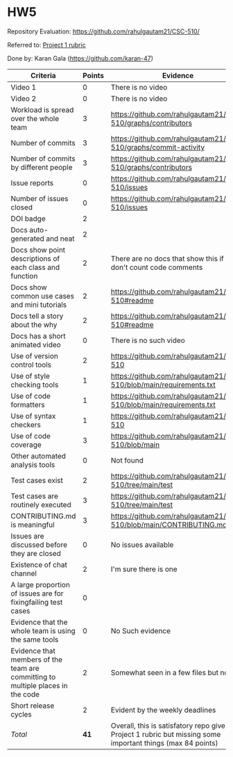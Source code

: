 
# HW5
Repository Evaluation: https://github.com/rahulgautam21/CSC-510/

Referred to: [Project 1 rubric](https://github.com/txt/se22/blob/main/docs/proj1.md#rubric)

Done by: Karan Gala (https://github.com/karan-47)

| **Criteria**                                                                       | **Points** | **Evidence**                                                                                                                                      |
|------------------------------------------------------------------------------------|------------|---------------------------------------------------------------------------------------------------------------------------------------------------|
| Video 1                                                                            | 0          | There is no video                                                                                                                                 |
| Video 2                                                                            | 0          | There is no video                                                                                                                                 |
| Workload is spread over the whole team                                             | 3          | https://github.com/rahulgautam21/CSC-510/graphs/contributors                                                                                            |
| Number of commits                                                                  | 3          | https://github.com/rahulgautam21/CSC-510/graphs/commit-activity                                                                                    |
| Number of commits by different people                                              | 3          | https://github.com/rahulgautam21/CSC-510/graphs/contributors                                                                     |
| Issue reports                                                                      | 0          |https://github.com/rahulgautam21/CSC-510/issues                                                                                     |
| Number of issues closed                                                            | 0         |https://github.com/rahulgautam21/CSC-510/issues                                                                                      |
| DOI badge                                                                          | 2        |                                                                        |
| Docs auto-generated and neat                                                       | 2        |                                                |
| Docs show point descriptions of each class and function                            | 2          | There are no docs that show this if you don't count code comments                                                                                 |
| Docs show common use cases and mini tutorials                                      | 2          | https://github.com/rahulgautam21/CSC-510#readme                                                                                 |
| Docs tell a story about the why                                                    | 2          | https://github.com/rahulgautam21/CSC-510#readme                                                                                 |
| Docs has a short animated video                                                    | 0          | There is no such video                                                                                                                            |
| Use of version control tools                                                       | 2          | https://github.com/rahulgautam21/CSC-510                                                                                                      |
| Use of style checking tools                                                        | 1          | https://github.com/rahulgautam21/CSC-510/blob/main/requirements.txt                                                                               |
| Use of code formatters                                                             | 1          | https://github.com/rahulgautam21/CSC-510/blob/main/requirements.txt                                                                              |
| Use of syntax checkers                                                             | 1          | https://github.com/rahulgautam21/CSC-510                                                                                        |
| Use of code coverage                                                               | 3          | https://github.com/rahulgautam21/CSC-510/blob/main                      |
| Other automated analysis tools                                                     | 0          | Not found                                                                               |
| Test cases exist                                                                   | 2          | https://github.com/rahulgautam21/CSC-510/tree/main/test                                        |
| Test cases are routinely executed                                                  | 3          | https://github.com/rahulgautam21/CSC-510/tree/main/test                                                             |
| CONTRIBUTING.md is meaningful                                                      | 3          | https://github.com/rahulgautam21/CSC-510/blob/main/CONTRIBUTING.md                                                                               |
| Issues are discussed before they are closed                                        | 0          | No issues available                                                                                             |
| Existence of chat channel                                                          | 2          | I'm sure there is one                                                                                                                      |
| A large proportion of issues are for fixingfailing test cases                      | 0          |                                                                                                 |
| Evidence that the whole team is using the same tools                               | 0         | No Such evidence   |
| Evidence that members of the team are committing to multiple places in the code    | 2          | Somewhat seen in a few files but not all                                    |
| Short release cycles                                                               | 2          | Evident by the weekly deadlines                                                                                                                   |
| _Total_                                                                            | **41**     | Overall, this is satisfatory repo given the Project 1 rubric but missing some important things (max 84 points)                                                                          |
